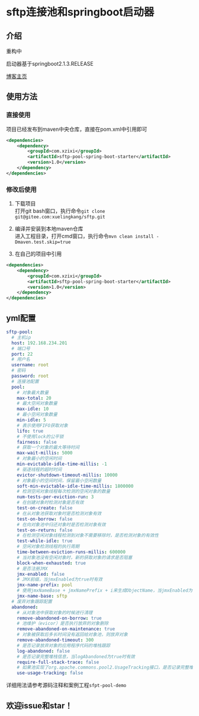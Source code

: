 # sftp连接池和springboot启动器

## 介绍

重构中

启动器基于springboot2.1.3.RELEASE

<a href="https://blog.csdn.net/qq_35433926" target="_blank">博客主页</a>

## 使用方法

### 直接使用

项目已经发布到maven中央仓库，直接在pom.xml中引用即可

```xml
<dependencies>
    <dependency>
        <groupId>com.xzixi</groupId>
        <artifactId>sftp-pool-spring-boot-starter</artifactId>
        <version>1.0</version>
    </dependency>
</dependencies>
```

### 修改后使用

1. 下载项目<br>
打开git bash窗口，执行命令`git clone git@gitee.com:xuelingkang/sftp.git`

2. 编译并安装到本地maven仓库<br>
进入工程目录，打开cmd窗口，执行命令`mvn clean install -Dmaven.test.skip=true`

3. 在自己的项目中引用

```xml
<dependencies>
    <dependency>
        <groupId>com.xzixi</groupId>
        <artifactId>sftp-pool-spring-boot-starter</artifactId>
        <version>1.0</version>
    </dependency>
</dependencies>
```

## yml配置

```yaml
sftp-pool:
  # 主机ip
  host: 192.168.234.201
  # 端口号
  port: 22
  # 用户名
  username: root
  # 密码
  password: root
  # 连接池配置
  pool:
    # 对象最大数量
    max-total: 20
    # 最大空闲对象数量
    max-idle: 10
    # 最小空闲对象数量
    min-idle: 5
    # 表示使用FIFO获取对象
    lifo: true
    # 不使用lock的公平锁
    fairness: false
    # 获取一个对象的最大等待时间
    max-wait-millis: 5000
    # 对象最小的空闲时间
    min-evictable-idle-time-millis: -1
    # 驱逐线程的超时时间
    evictor-shutdown-timeout-millis: 10000
    # 对象最小的空间时间，保留最小空闲数量
    soft-min-evictable-idle-time-millis: 1800000
    # 检测空闲对象线程每次检测的空闲对象的数量
    num-tests-per-eviction-run: 3
    # 在创建对象时检测对象是否有效
    test-on-create: false
    # 在从对象池获取对象时是否检测对象有效
    test-on-borrow: false
    # 在向对象池中归还对象时是否检测对象有效
    test-on-return: false
    # 在检测空闲对象线程检测到对象不需要移除时，是否检测对象的有效性
    test-while-idle: true
    # 空闲对象检测线程的执行周期
    time-between-eviction-runs-millis: 600000
    # 当对象池没有空闲对象时，新的获取对象的请求是否阻塞
    block-when-exhausted: true
    # 是否注册JMX
    jmx-enabled: false
    # JMX前缀，当jmxEnabled为true时有效
    jmx-name-prefix: pool
    # 使用jmxNameBase + jmxNamePrefix + i来生成ObjectName，当jmxEnabled为true时有效
    jmx-name-base: sftp
  # 废弃对象跟踪配置
  abandoned:
    # 从对象池中获取对象的时候进行清理
    remove-abandoned-on-borrow: true
    # 池维护（evicor）是否执行放弃的对象删除
    remove-abandoned-on-maintenance: true
    # 对象被获取后多长时间没有返回给对象池，则放弃对象
    remove-abandoned-timeout: 300
    # 是否记录放弃对象的应用程序代码的堆栈跟踪
    log-abandoned: false
    # 是否记录完整堆栈信息，当logAbandoned为true时有效
    require-full-stack-trace: false
    # 如果池实现了org.apache.commons.pool2.UsageTracking接口，是否记录完整堆栈信息用来辅助调试废弃对象，当logAbandoned为true时有效
    use-usage-tracking: false
```

详细用法请参考源码注释和案例工程`sfpt-pool-demo`

## 欢迎issue和star！
